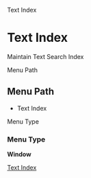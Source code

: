 
Text Index
# Text Index


Maintain Text Search Index

Menu Path
## Menu Path



- Text Index

Menu Type
### Menu Type

**Window**


[Text Index](../../functional-guide/window/window-text-index.md)
